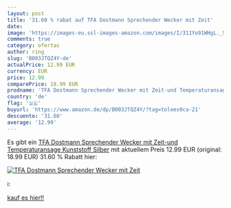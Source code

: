 ```yaml
---
layout: post
title: '31.60 % rabat auf TFA Dostmann Sprechender Wecker mit Zeit'
date: 
image: 'https://images-eu.ssl-images-amazon.com/images/I/311Yo91WHgL._SL200_.jpg'
comments: true
category: ofertas
author: ring
slug: 'B003JTQZ4Y-de'
actualPrice: 12.99 EUR
currency: EUR
price: 12.99
comparePrice: 18.99 EUR
prodname: 'TFA Dostmann Sprechender Wecker mit Zeit-und Temperaturansage  Kunststoff  Silber'
country: 'de'
flag: '🇩🇪'
buyurl: 'https://www.amazon.de/dp/B003JTQZ4Y/?tag=tolees0ca-21'
descuento: '31.60'
average: '12.99'
---
```


Es gibt ein [TFA Dostmann Sprechender Wecker mit Zeit-und Temperaturansage  Kunststoff  Silber](https://www.amazon.de/dp/B003JTQZ4Y/?tag=tolees0ca-21) mit aktuellem Preis 12.99 EUR (original: 18.99 EUR) 31.60 % Rabatt hier:

[![TFA Dostmann Sprechender Wecker mit Zeit](https://images-eu.ssl-images-amazon.com/images/I/311Yo91WHgL._SL200_.jpg)](https://www.amazon.de/dp/B003JTQZ4Y/?tag=tolees0ca-21)

ℹ️:


[kauf es hier!!](https://www.amazon.de/dp/B003JTQZ4Y/?tag=tolees0ca-21)

